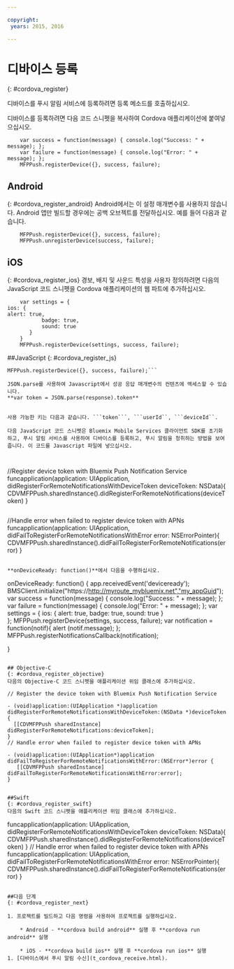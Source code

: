 ```yaml
---

copyright:
 years: 2015, 2016

---
```


# 디바이스 등록

{: #cordova_register}

디바이스를 푸시 알림 서비스에 등록하려면 등록 메소드를 호출하십시오.

디바이스를 등록하려면 다음 코드 스니펫을 복사하여 Cordova 애플리케이션에 붙여넣으십시오. 

```
	var success = function(message) { console.log("Success: " + message); };
	var failure = function(message) { console.log("Error: " + message); };
	MFPPush.registerDevice({}, success, failure);
```

## Android
{: #cordova_register_android}
Android에서는 이 설정 매개변수를 사용하지 않습니다. Android 앱만 빌드할 경우에는 공백 오브젝트를 전달하십시오. 예를 들어 다음과 같습니다. 

```
	MFPPush.registerDevice({}, success, failure);
	MFPPush.unregisterDevice(success, failure);
```

##	iOS
{: #cordova_register_ios}
경보, 배지 및 사운드 특성을 사용자 정의하려면 다음의 JavaScript 코드 스니펫을 Cordova 애플리케이션의 웹 파트에 추가하십시오. 

```
	var settings = {
ios: {
alert: true,
	       badge: true,
	       sound: true
	   }
	}
	MFPPush.registerDevice(settings, success, failure);
```



##JavaScript
{: #cordova_register_js}

```
MFPPush.registerDevice({}, success, failure);```

JSON.parse를 사용하여 Javascript에서 성공 응답 매개변수의 컨텐츠에 액세스할 수 있습니다.
**var token = JSON.parse(response).token**


사용 가능한 키는 다음과 같습니다. ```token```, ```userId``, ```deviceId``.

다음 JavaScript 코드 스니펫은 Bluemix Mobile Services 클라이언트 SDK를 초기화하고, 푸시 알림 서비스를 사용하여 디바이스를 등록하고, 푸시 알림을 청취하는 방법을 보여줍니다. 이 코드를 Javascript 파일에 넣으십시오. 



```
//Register device token with Bluemix Push Notification Service
funcapplication(application: UIApplication, didRegisterForRemoteNotificationsWithDeviceToken deviceToken: NSData){
  CDVMFPPush.sharedInstance().didRegisterForRemoteNotifications(deviceToken)
}
```

```
//Handle error when failed to register device token with APNs
funcapplication(application: UIApplication, didFailToRegisterForRemoteNotificationsWithError error: NSErrorPointer){
CDVMFPPush.sharedInstance().didFailToRegisterForRemoteNotifications(error)
}
```

**onDeviceReady: function()**에서 다음을 수행하십시오. 

```
onDeviceReady: function() {
     app.receivedEvent('deviceready');
     BMSClient.initialize("https://http://myroute_mybluemix.net","my_appGuid");
     var success = function(message) { console.log("Success: " + message); };
     var failure = function(message) { console.log("Error: " + message); };
     var settings = {
         ios: {
alert: true,
             badge: true,
             sound: true
         }   
     };
     MFPPush.registerDevice(settings, success, failure);
     var notification = function(notif){
         alert (notif.message);
     };
     MFPPush.registerNotificationsCallback(notification);

 }
```

## Objective-C
{: #cordova_register_objective}
다음의 Objective-C 코드 스니펫을 애플리케이션 위임 클래스에 추가하십시오. 

```
	// Register the device token with Bluemix Push Notification Service

	- (void)application:(UIApplication *)application didRegisterForRemoteNotificationsWithDeviceToken:(NSData *)deviceToken {
	  [[CDVMFPPush sharedInstance] didRegisterForRemoteNotifications:deviceToken];
	}
	// Handle error when failed to register device token with APNs

	- (void)application:(UIApplication*)application didFailToRegisterForRemoteNotificationsWithError:(NSError*)error {
	   [[CDVMFPPush sharedInstance] didFailToRegisterForRemoteNotificationsWithError:error];
	}
```

##Swift
{: #cordova_register_swift}
다음의 Swift 코드 스니펫을 애플리케이션 위임 클래스에 추가하십시오. 

```     
funcapplication(application: UIApplication, didRegisterForRemoteNotificationsWithDeviceToken deviceToken: NSData){
   CDVMFPPush.sharedInstance().didRegisterForRemoteNotifications(deviceToken)
}
// Handle error when failed to register device token with APNs
funcapplication(application: UIApplication, didFailToRegisterForRemoteNotificationsWithError error: NSErrorPointer){
   CDVMFPPush.sharedInstance().didFailToRegisterForRemoteNotifications(error)
}
```

##다음 단계
{: #cordova_register_next}

1. 프로젝트를 빌드하고 다음 명령을 사용하여 프로젝트를 실행하십시오. 

	* Android - **cordova build android** 실행 후 **cordova run android** 실행

	* iOS - **cordova build ios** 실행 후 **cordova run ios** 실행
1. [디바이스에서 푸시 알림 수신](t_cordova_receive.html).
